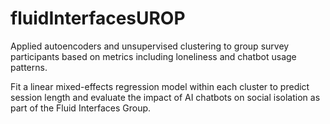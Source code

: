 # fluidInterfacesUROP

Applied autoencoders and unsupervised clustering to group survey participants based on metrics including loneliness and chatbot usage patterns.

Fit a linear mixed-effects regression model within each cluster to predict session length and evaluate the impact of AI chatbots on social isolation as part of the Fluid Interfaces Group.
